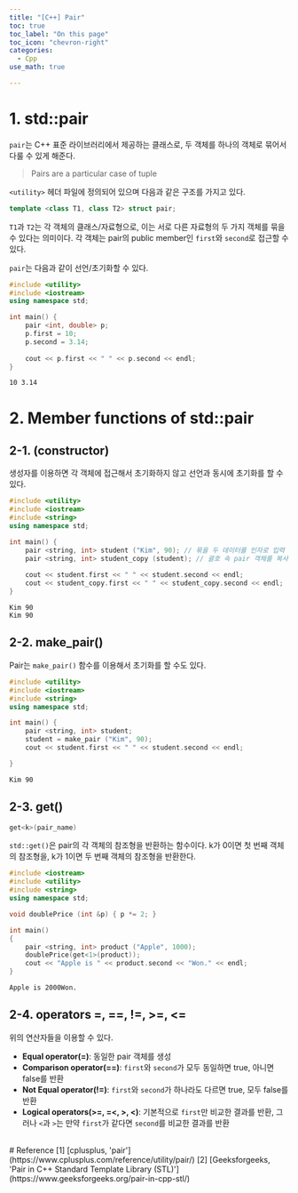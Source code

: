 ```yaml
---
title: "[C++] Pair"
toc: true
toc_label: "On this page"
toc_icon: "chevron-right"
categories:
  - Cpp
use_math: true

---
```


# 1. std::pair
`pair`는 C++ 표준 라이브러리에서 제공하는 클래스로, 두 객체를 하나의 객체로 묶어서 다룰 수 있게 해준다.

> Pairs are a particular case of tuple

`<utility>` 헤더 파일에 정의되어 있으며 다음과 같은 구조를 가지고 있다.
```cpp
template <class T1, class T2> struct pair;
```
`T1`과 `T2`는 각 객체의 클래스/자료형으로, 이는 서로 다른 자료형의 두 가지 객체를 묶을 수 있다는 의미이다. 각 객체는 pair의 public member인 `first`와 `second`로 접근할 수 있다.

`pair`는 다음과 같이 선언/초기화할 수 있다.
```cpp
#include <utility>
#include <iostream>
using namespace std;

int main() {
    pair <int, double> p;
    p.first = 10;
    p.second = 3.14;
    
    cout << p.first << " " << p.second << endl;
}
```
```
10 3.14
```

# 2. Member functions of std::pair
## 2-1. (constructor)
생성자를 이용하면 각 객체에 접근해서 초기화하지 않고 선언과 동시에 초기화를 할 수 있다.
```cpp
#include <utility>
#include <iostream>
#include <string>
using namespace std;

int main() {
    pair <string, int> student ("Kim", 90); // 묶을 두 데이터를 인자로 입력
    pair <string, int> student_copy (student); // 괄호 속 pair 객체를 복사(operator = 을 이용해도 됨)
    
    cout << student.first << " " << student.second << endl;
    cout << student_copy.first << " " << student_copy.second << endl;
}
```
```
Kim 90
Kim 90
```

## 2-2. make_pair()
Pair는 `make_pair()` 함수를 이용해서 초기화를 할 수도 있다.
```cpp
#include <utility>
#include <iostream>
#include <string>
using namespace std;

int main() {
    pair <string, int> student;
    student = make_pair ("Kim", 90);
    cout << student.first << " " << student.second << endl;

}
```
```
Kim 90
```

## 2-3. get()
```cpp
get<k>(pair_name)
```
`std::get()`은 pair의 각 객체의 참조형을 반환하는 함수이다. k가 0이면 첫 번째 객체의 참조형을, k가 1이면 두 번째 객체의 참조형을 반환한다.
```cpp
#include <iostream>
#include <utility>
#include <string>
using namespace std;

void doublePrice (int &p) { p *= 2; }

int main()
{
    pair <string, int> product ("Apple", 1000);
    doublePrice(get<1>(product));
    cout << "Apple is " << product.second << "Won." << endl;
}
```
```
Apple is 2000Won.
```

## 2-4. operators =, ==, !=, >=, <=
위의 연산자들을 이용할 수 있다.
- **Equal operator(=)**: 동일한 pair 객체를 생성
- **Comparison operator(==)**: `first`와 `second`가 모두 동일하면 true, 아니면 false를 반환
- **Not Equal operator(!=)**: `first`와 `second`가 하나라도 다르면 true, 모두  false를 반환
- **Logical operators(>=, =<, >, <)**: 기본적으로 `first`만 비교한 결과를 반환, 그러나 `<`과 `>`는 만약 `first`가 같다면 `second`를 비교한 결과를 반환


<br/>
# Reference
[1] [cplusplus, 'pair'](https://www.cplusplus.com/reference/utility/pair/)  
[2] [Geeksforgeeks, 'Pair in C++ Standard Template Library (STL)'](https://www.geeksforgeeks.org/pair-in-cpp-stl/)  
